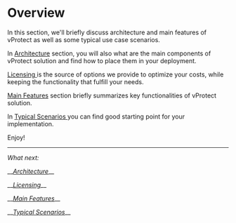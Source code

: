 # Overview

In this section, we'll briefly discuss architecture and main features of vProtect as well as some typical use case scenarios.

In [Architecture](architecture.md) section, you will also what are the main components of vProtect solution and find how to place them in your deployment.

[Licensing ](licensing.md)is the source of options we provide to optimize your costs, while keeping the functionality that fulfill your needs.

[Main Features](main-features.md) section briefly summarizes key functionalities of vProtect solution.

In [Typical Scenarios ](typical-scenarios.md)you can find good starting point for your implementation.

Enjoy!

---

_What next:_

\_\_[_Architecture_](architecture.md)\_\_

\_\_[_Licensing_](licensing.md)\_\_

\_\_[_Main Features_](main-features.md)\_\_

\_\_[_Typical Scenarios_](typical-scenarios.md)\_\_




